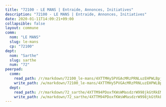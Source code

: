 ```yaml
---
title: "72100 - LE MANS | Entraide, Annonces, Initiatives"
description: "72100 - LE MANS | Entraide, Annonces, Initiatives"
date: 2020-01-11T14:09:21+09:00
collapsible: false
layout: commune
comm:
  nom: "LE MANS"
  slug: le-mans
  cp: "72100"
dept:
  nom: "Sarthe"
  slug: sarthe
  num: "72"
peerpad:
  comm:
    read_path: /r/markdown/72100_le-mans/4XTTMHy5PVGAcMRzPRNLuzEHPWLBpj6BP99xX757JVLhEpc49
    write_path: /w/markdown/72100_le-mans/4XTTMHy5PVGAcMRzPRNLuzEHPWLBpj6BP99xX757JVLhEpc49-K3TgUv1VrmWGDziUyzuF3eJ5Dy9zXGCbr7iEL8LgheYFtjYVYMyv26EawDoHLSkhMBAk5dwHjvcpuYUSbZwcdxWAgzG9aePQXUPK3aBFACv2kewXpdeoYNNtuiCjQ8NMMWBD7Bc5
  dept:
    read_path: /r/markdown/72_sarthe/4XTTM94PDoxfKWsWMasdzrW998jkGtRkEM3CSUC42xSpuJKZ5
    write_path: /w/markdown/72_sarthe/4XTTM94PDoxfKWsWMasdzrW998jkGtRkEM3CSUC42xSpuJKZ5-K3TgTpjFyG67yVeuXvSAfSYzY4Yx2FMtDhgpv5HM2EDBJRVMn95z33xx4XjRNYNVaVsBPQ1t4pG9MoyNqwTqa8mcnEUB8rK4BMVbvUhCtGWCPSFnDCaT8GJTyimDgsCirLN3zswh
---
```


